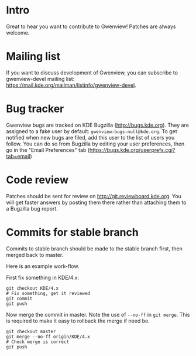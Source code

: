 # Intro

Great to hear you want to contribute to Gwenview! Patches are always welcome.

# Mailing list

If you want to discuss development of Gwenview, you can subscribe to
gwenview-devel mailing list:
<https://mail.kde.org/mailman/listinfo/gwenview-devel>.

# Bug tracker

Gwenview bugs are tracked on KDE Bugzilla (<http://bugs.kde.org>). They are
assigned to a fake user by default: `gwenview-bugs-null@kde.org`. To get
notified when new bugs are filed, add this user to the list of users you follow.
You can do so from Bugzilla by editing your user preferences, then go in the
"Email Preferences" tab (<https://bugs.kde.org/userprefs.cgi?tab=email>)

# Code review

Patches should be sent for review on <http://git.reviewboard.kde.org>. You will
get faster answers by posting them there rather than attaching them to a
Bugzilla bug report.

# Commits for stable branch

Commits to stable branch should be made to the stable branch first, then merged
back to master.

Here is an example work-flow.

First fix something in KDE/4.x:

    git checkout KDE/4.x
    # Fix something, get it reviewed
    git commit
    git push

Now merge the commit in master. Note the use of `--no-ff` in `git merge`. This
is required to make it easy to rollback the merge if need be.

    git checkout master
    git merge --no-ff origin/KDE/4.x
    # Check merge is correct
    git push
